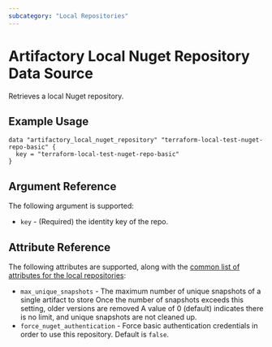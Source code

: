 ```yaml
---
subcategory: "Local Repositories"
---
```


# Artifactory Local Nuget Repository Data Source

Retrieves a local Nuget repository.

## Example Usage

```hcl
data "artifactory_local_nuget_repository" "terraform-local-test-nuget-repo-basic" {
  key = "terraform-local-test-nuget-repo-basic"
}
```

## Argument Reference

The following argument is supported:

* `key` - (Required) the identity key of the repo.

## Attribute Reference

The following attributes are supported, along with the [common list of attributes for the local repositories](local.md):

* `max_unique_snapshots` - The maximum number of unique snapshots of a single artifact to store Once the
  number of snapshots exceeds this setting, older versions are removed A value of 0 (default) indicates there is no
  limit, and unique snapshots are not cleaned up.
* `force_nuget_authentication` - Force basic authentication credentials in order to use this repository.
  Default is `false`.
